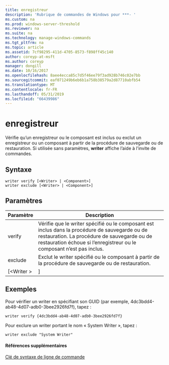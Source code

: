 ```yaml
---
title: enregistreur
description: 'Rubrique de commandes de Windows pour ***- '
ms.custom: na
ms.prod: windows-server-threshold
ms.reviewer: na
ms.suite: na
ms.technology: manage-windows-commands
ms.tgt_pltfrm: na
ms.topic: article
ms.assetid: 7cf98295-411d-4705-8573-f898ff45c140
author: coreyp-at-msft
ms.author: coreyp
manager: dongill
ms.date: 10/16/2017
ms.openlocfilehash: 8aee4ecca85c7d5f46ee79f3ad928b746c02e7bb
ms.sourcegitcommit: eaf071249b6eb6b1a758b38579a2d87710abfb54
ms.translationtype: MT
ms.contentlocale: fr-FR
ms.lasthandoff: 05/31/2019
ms.locfileid: "66439986"
---
```

# <a name="writer"></a>enregistreur



Vérifie qu’un enregistreur ou le composant est inclus ou exclut un enregistreur ou un composant à partir de la procédure de sauvegarde ou de restauration. Si utilisée sans paramètres, **writer** affiche l’aide à l’invite de commandes.

## <a name="syntax"></a>Syntaxe

```
writer verify [<Writer> | <Component>]
writer exclude [<Writer> | <Component>]
```

## <a name="parameters"></a>Paramètres

| Paramètre  |                                                                                      Description                                                                                      |
|------------|---------------------------------------------------------------------------------------------------------------------------------------------------------------------------------------|
|   verify   | Vérifie que le writer spécifié ou le composant est inclus dans la procédure de sauvegarde ou de restauration. La procédure de sauvegarde ou de restauration échoue si l’enregistreur ou le composant n’est pas inclus. |
|  exclude   |                                                   Exclut le writer spécifié ou le composant à partir de la procédure de sauvegarde ou de restauration.                                                    |
| [\<Writer > |                                                                                     <Component>]                                                                                      |

## <a name="BKMK_examples"></a>Exemples

Pour vérifier un writer en spécifiant son GUID (par exemple, 4dc3bdd4-ab48-4d07-adb0-3bee2926fd7f), tapez :
```
writer verify {4dc3bdd4-ab48-4d07-adb0-3bee2926fd7f}
```
Pour exclure un writer portant le nom « System Writer », tapez :
```
writer exclude "System Writer"
```

#### <a name="additional-references"></a>Références supplémentaires

[Clé de syntaxe de ligne de commande](command-line-syntax-key.md)